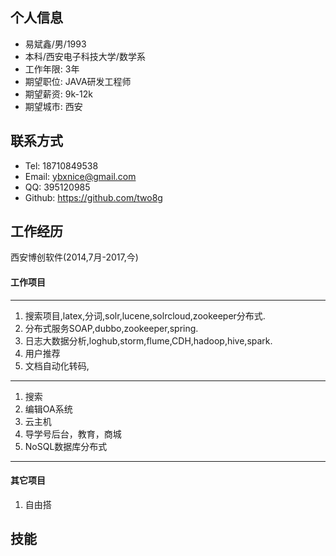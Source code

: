 ## 个人信息  
 - 易斌鑫/男/1993  
 - 本科/西安电子科技大学/数学系  
 - 工作年限: 3年  
 - 期望职位: JAVA研发工程师  
 - 期望薪资: 9k-12k  
 - 期望城市: 西安  
 
## 联系方式
 - Tel: 18710849538
 - Email: ybxnice@gmail.com
 - QQ: 395120985
 - Github: https://github.com/two8g
 
## 工作经历

  西安博创软件(2014,7月-2017,今)
  
#### 工作项目

------  
1. 搜索项目,latex,分词,solr,lucene,solrcloud,zookeeper分布式.
2. 分布式服务SOAP,dubbo,zookeeper,spring.
3. 日志大数据分析,loghub,storm,flume,CDH,hadoop,hive,spark.
4. 用户推荐
5. 文档自动化转码,
------  
1. 搜索
2. 编辑OA系统
4. 云主机
3. 导学号后台，教育，商城
5. NoSQL数据库分布式
------  

#### 其它项目  

1. 自由搭
## 技能

